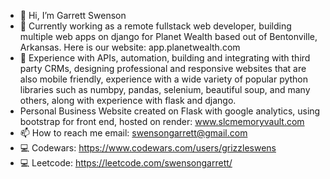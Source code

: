 - 👋 Hi, I’m Garrett Swenson
- 👀 Currently working as a remote fullstack web developer, building multiple web apps on django for Planet Wealth based out of Bentonville, Arkansas. Here is our website: app.planetwealth.com
- 🌱 Experience with APIs, automation, building and integrating with third party CRMs, designing professional and responsive websites that are also mobile friendly, experience with a wide variety of popular python libraries such as numbpy, pandas, selenium, beautiful soup, and many others, along with experience with flask and django.
- Personal Business Website created on Flask with google analytics, using bootstrap for front end, hosted on render: www.slcmemoryvault.com
- 📫 How to reach me email: swensongarrett@gmail.com
- 💻 Codewars: https://www.codewars.com/users/grizzleswens
- 💻 Leetcode: https://leetcode.com/swensongarrett/

<!---
grizzleswens/grizzleswens is a ✨ special ✨ repository because its `README.md` (this file) appears on your GitHub profile.
You can click the Preview link to take a look at your changes.
--->
